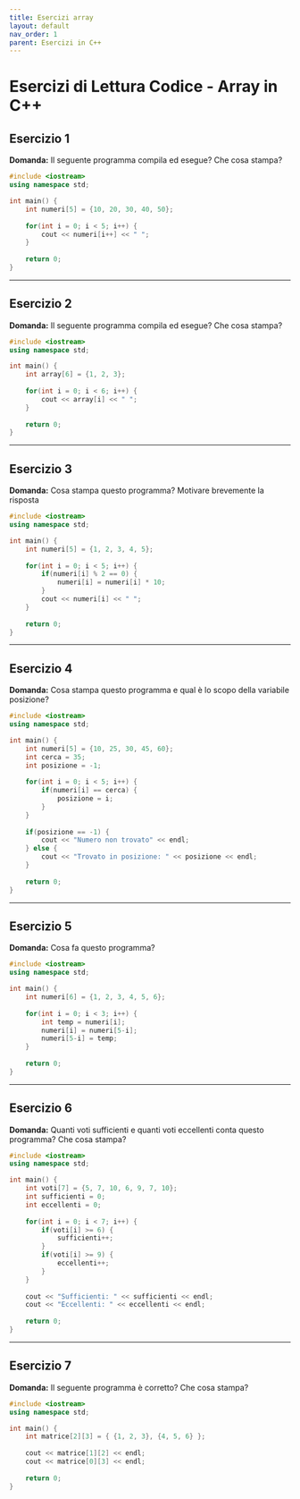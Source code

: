 ```yaml
---
title: Esercizi array
layout: default
nav_order: 1
parent: Esercizi in C++
---
```


# Esercizi di Lettura Codice - Array in C++

## **Esercizio 1**

**Domanda:** Il seguente programma compila ed esegue? Che cosa stampa?

```cpp
#include <iostream>
using namespace std;

int main() {
    int numeri[5] = {10, 20, 30, 40, 50};
    
    for(int i = 0; i < 5; i++) {
        cout << numeri[i++] << " ";
    }
    
    return 0;
}
```

***

## **Esercizio 2**

**Domanda:** Il seguente programma compila ed esegue? Che cosa stampa?

```cpp
#include <iostream>
using namespace std;

int main() {
    int array[6] = {1, 2, 3};
    
    for(int i = 0; i < 6; i++) {
        cout << array[i] << " ";
    }
    
    return 0;
}
```

***

## **Esercizio 3**

**Domanda:** Cosa stampa questo programma? Motivare brevemente la risposta

```cpp
#include <iostream>
using namespace std;

int main() {
    int numeri[5] = {1, 2, 3, 4, 5};
    
    for(int i = 0; i < 5; i++) {
        if(numeri[i] % 2 == 0) {
            numeri[i] = numeri[i] * 10;
        }
        cout << numeri[i] << " ";
    }
    
    return 0;
}
```

***

## **Esercizio 4**

**Domanda:** Cosa stampa questo programma e qual è lo scopo della variabile posizione?

```cpp
#include <iostream>
using namespace std;

int main() {
    int numeri[5] = {10, 25, 30, 45, 60};
    int cerca = 35;
    int posizione = -1;
    
    for(int i = 0; i < 5; i++) {
        if(numeri[i] == cerca) {
            posizione = i;
        }
    }
    
    if(posizione == -1) {
        cout << "Numero non trovato" << endl;
    } else {
        cout << "Trovato in posizione: " << posizione << endl;
    }
    
    return 0;
}
```

***

## **Esercizio 5**

**Domanda:** Cosa fa questo programma?

```cpp
#include <iostream>
using namespace std;

int main() {
    int numeri[6] = {1, 2, 3, 4, 5, 6};
    
    for(int i = 0; i < 3; i++) {
        int temp = numeri[i];
        numeri[i] = numeri[5-i];
        numeri[5-i] = temp;
    }
    
    return 0;
}
```

***

## **Esercizio 6**

**Domanda:** Quanti voti sufficienti e quanti voti eccellenti conta questo programma? Che cosa stampa?

```cpp
#include <iostream>
using namespace std;

int main() {
    int voti[7] = {5, 7, 10, 6, 9, 7, 10};
    int sufficienti = 0;
    int eccellenti = 0;
    
    for(int i = 0; i < 7; i++) {
        if(voti[i] >= 6) {
            sufficienti++;
        }
        if(voti[i] >= 9) {
            eccellenti++;
        }
    }
    
    cout << "Sufficienti: " << sufficienti << endl;
    cout << "Eccellenti: " << eccellenti << endl;
    
    return 0;
}
```

***

## **Esercizio 7**

**Domanda:** Il seguente programma è corretto? Che cosa stampa?
```cpp
#include <iostream>
using namespace std;

int main() {
    int matrice[2][3] = { {1, 2, 3}, {4, 5, 6} };
    
    cout << matrice[1][2] << endl;
    cout << matrice[0][3] << endl;
    
    return 0;
}
```